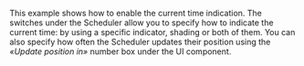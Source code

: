 This example shows how to&nbsp;enable the current time indication. The switches under the Scheduler allow you to&nbsp;specify how to&nbsp;indicate the current time: by&nbsp;using a&nbsp;specific indicator, shading or&nbsp;both of&nbsp;them. You can also specify how often the Scheduler updates their position using the *&laquo;Update position in&raquo;* number box under the UI component.